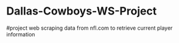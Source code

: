 # Dallas-Cowboys-WS-Project

#project web scraping data from nfl.com to retrieve current player information 
